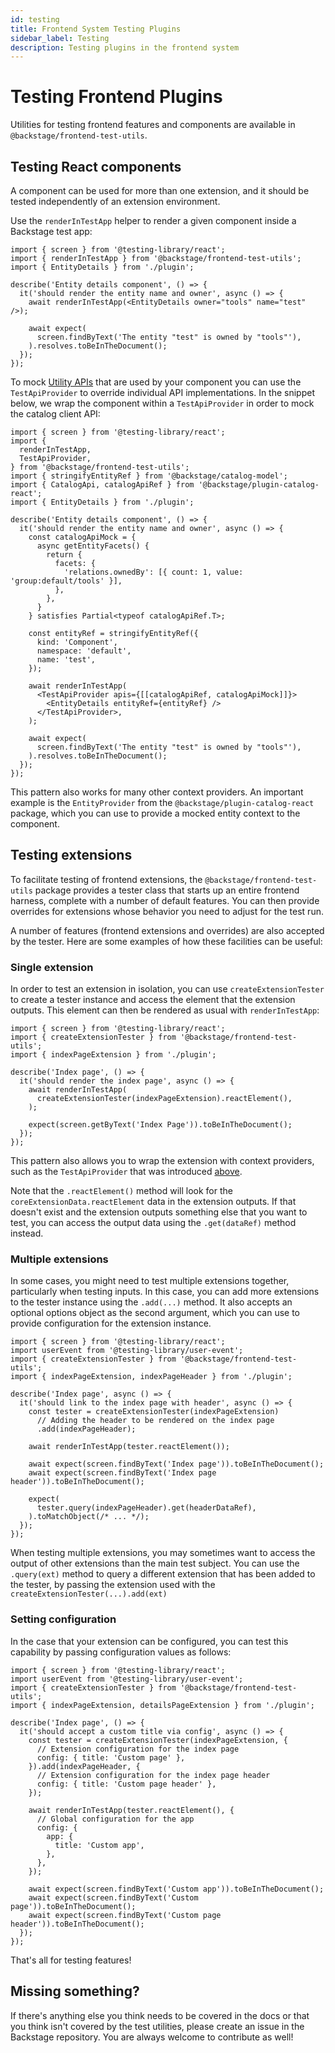 ```yaml
---
id: testing
title: Frontend System Testing Plugins
sidebar_label: Testing
description: Testing plugins in the frontend system
---
```


# Testing Frontend Plugins

Utilities for testing frontend features and components are available in `@backstage/frontend-test-utils`.

## Testing React components

A component can be used for more than one extension, and it should be tested independently of an extension environment.

Use the `renderInTestApp` helper to render a given component inside a Backstage test app:

```tsx
import { screen } from '@testing-library/react';
import { renderInTestApp } from '@backstage/frontend-test-utils';
import { EntityDetails } from './plugin';

describe('Entity details component', () => {
  it('should render the entity name and owner', async () => {
    await renderInTestApp(<EntityDetails owner="tools" name="test" />);

    await expect(
      screen.findByText('The entity "test" is owned by "tools"'),
    ).resolves.toBeInTheDocument();
  });
});
```

To mock [Utility APIs](../architecture/33-utility-apis.md) that are used by your component you can use the `TestApiProvider` to override individual API implementations. In the snippet below, we wrap the component within a `TestApiProvider` in order to mock the catalog client API:

```tsx
import { screen } from '@testing-library/react';
import {
  renderInTestApp,
  TestApiProvider,
} from '@backstage/frontend-test-utils';
import { stringifyEntityRef } from '@backstage/catalog-model';
import { CatalogApi, catalogApiRef } from '@backstage/plugin-catalog-react';
import { EntityDetails } from './plugin';

describe('Entity details component', () => {
  it('should render the entity name and owner', async () => {
    const catalogApiMock = {
      async getEntityFacets() {
        return {
          facets: {
            'relations.ownedBy': [{ count: 1, value: 'group:default/tools' }],
          },
        },
      }
    } satisfies Partial<typeof catalogApiRef.T>;

    const entityRef = stringifyEntityRef({
      kind: 'Component',
      namespace: 'default',
      name: 'test',
    });

    await renderInTestApp(
      <TestApiProvider apis={[[catalogApiRef, catalogApiMock]]}>
        <EntityDetails entityRef={entityRef} />
      </TestApiProvider>,
    );

    await expect(
      screen.findByText('The entity "test" is owned by "tools"'),
    ).resolves.toBeInTheDocument();
  });
});
```

This pattern also works for many other context providers. An important example is the `EntityProvider` from the `@backstage/plugin-catalog-react` package, which you can use to provide a mocked entity context to the component.

## Testing extensions

To facilitate testing of frontend extensions, the `@backstage/frontend-test-utils` package provides a tester class that starts up an entire frontend harness, complete with a number of default features. You can then provide overrides for extensions whose behavior you need to adjust for the test run.

A number of features (frontend extensions and overrides) are also accepted by the tester. Here are some examples of how these facilities can be useful:

### Single extension

In order to test an extension in isolation, you can use `createExtensionTester` to create a tester instance and access the element that the extension outputs. This element can then be rendered as usual with `renderInTestApp`:

```tsx
import { screen } from '@testing-library/react';
import { createExtensionTester } from '@backstage/frontend-test-utils';
import { indexPageExtension } from './plugin';

describe('Index page', () => {
  it('should render the index page', async () => {
    await renderInTestApp(
      createExtensionTester(indexPageExtension).reactElement(),
    );

    expect(screen.getByText('Index Page')).toBeInTheDocument();
  });
});
```

This pattern also allows you to wrap the extension with context providers, such as the `TestApiProvider` that was introduced [above](#testing-react-components).

Note that the `.reactElement()` method will look for the `coreExtensionData.reactElement` data in the extension outputs. If that doesn't exist and the extension outputs something else that you want to test, you can access the output data using the `.get(dataRef)` method instead.

### Multiple extensions

In some cases, you might need to test multiple extensions together, particularly when testing inputs. In this case, you can add more extensions to the tester instance using the `.add(...)` method. It also accepts an optional options object as the second argument, which you can use to provide configuration for the extension instance.

```tsx
import { screen } from '@testing-library/react';
import userEvent from '@testing-library/user-event';
import { createExtensionTester } from '@backstage/frontend-test-utils';
import { indexPageExtension, indexPageHeader } from './plugin';

describe('Index page', async () => {
  it('should link to the index page with header', async () => {
    const tester = createExtensionTester(indexPageExtension)
      // Adding the header to be rendered on the index page
      .add(indexPageHeader);

    await renderInTestApp(tester.reactElement());

    await expect(screen.findByText('Index page')).toBeInTheDocument();
    await expect(screen.findByText('Index page header')).toBeInTheDocument();

    expect(
      tester.query(indexPageHeader).get(headerDataRef),
    ).toMatchObject(/* ... */);
  });
});
```

When testing multiple extensions, you may sometimes want to access the output of other extensions than the main test subject. You can use the `.query(ext)` method to query a different extension that has been added to the tester, by passing the extension used with the `createExtensionTester(...).add(ext)`

### Setting configuration

In the case that your extension can be configured, you can test this capability by passing configuration values as follows:

```tsx
import { screen } from '@testing-library/react';
import userEvent from '@testing-library/user-event';
import { createExtensionTester } from '@backstage/frontend-test-utils';
import { indexPageExtension, detailsPageExtension } from './plugin';

describe('Index page', () => {
  it('should accept a custom title via config', async () => {
    const tester = createExtensionTester(indexPageExtension, {
      // Extension configuration for the index page
      config: { title: 'Custom page' },
    }).add(indexPageHeader, {
      // Extension configuration for the index page header
      config: { title: 'Custom page header' },
    });

    await renderInTestApp(tester.reactElement(), {
      // Global configuration for the app
      config: {
        app: {
          title: 'Custom app',
        },
      },
    });

    await expect(screen.findByText('Custom app')).toBeInTheDocument();
    await expect(screen.findByText('Custom page')).toBeInTheDocument();
    await expect(screen.findByText('Custom page header')).toBeInTheDocument();
  });
});
```

That's all for testing features!

## Missing something?

If there's anything else you think needs to be covered in the docs or that you think isn't covered by the test utilities, please create an issue in the Backstage repository. You are always welcome to contribute as well!
